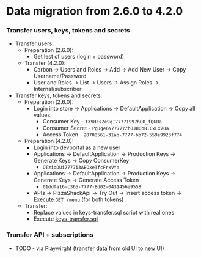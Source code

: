# Data migration from 2.6.0 to 4.2.0

### Transfer users, keys, tokens and secrets
* Transfer users:
    * Preparation (2.6.0):
        * Get lest of users (login + password)
    * Transfer (4.2.0):
        * Carbon -> Users and Roles -> Add -> Add New User -> Copy Username/Password
        * User and Roles -> List -> Users -> Assign Roles -> Internal/subscriber
* Transfer keys, tokens and secrets:
    * Preparation (2.6.0):
        * Login into store -> Applications -> DefaultApplication -> Copy all values
            * Consumer Key - `tXVHcsZe9qI7777I997hGO_fQGUa`
            * Consumer Secret - `PgJge6N7777YZh0J8Qb8ICxLx70a`
            * Access Token - `20708561-31ab-7777-bb72-559e9923f774`
    * Preparation (4.2.0):
        * Login into devportal as a new user
        * Applications -> DefaultApplication -> Production Keys -> Generate Keys -> Copy ConsumerKey
            * `QTzioDUi7777i3AEOxeTfcFrxVYa`
        * Applications -> DefaultApplication -> Production Keys -> Generate Keys -> Generate Access Token
            * `01ddfa16-c365-7777-8d02-0431456e9558`
        * APIs -> PizzaShackApi -> Try Out -> Insert access token -> Execute `GET /menu` (for both tokens)
    * Transfer:
        * Replace values in keys-transfer.sql script with real ones
        * Execute [keys-transfer.sql](src/keys-transfer.sql)

### Transfer API + subscriptions
* TODO - via Playwirght (transfer data from old UI to new UI)
